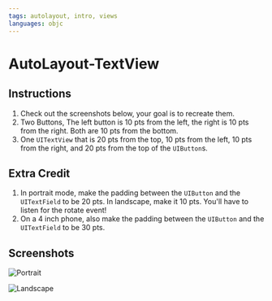 ```yaml
---
tags: autolayout, intro, views
languages: objc
---
```


# AutoLayout-TextView

## Instructions

  1. Check out the screenshots below, your goal is to recreate them.
  2. Two Buttons, The left button is 10 pts from the left, the right is 10 pts
     from the right. Both are 10 pts from the bottom.
  3. One `UITextView` that is 20 pts from the top, 10 pts from the
     left, 10 pts from the right, and 20 pts from the top of the `UIButton`s.

## Extra Credit

  1. In portrait mode, make the padding between the `UIButton` and the `UITextField` to be 20 pts. In landscape, make it 10 pts. You'll have to listen for the rotate event!
  2. On a 4 inch phone, also make the padding between the `UIButton` and the `UITextField` to be 30 pts.

## Screenshots
![Portrait](http://ironboard-curriculum-content.s3.amazonaws.com/iOS/autolayout-textview/Portrait.png)

![Landscape](http://ironboard-curriculum-content.s3.amazonaws.com/iOS/autolayout-textview/Landscape.png)
